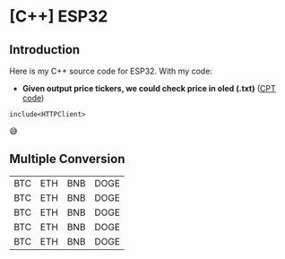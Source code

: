 # [C++] ESP32

## Introduction

Here is my C++ source code for ESP32. With my code:

* **Given output price tickers, we could check price in oled (.txt)**
([CPT code](https://github.com/Toandz1125/Crypto-price-tickers.git))
 
`include<HTTPClient>`

:sweat_smile:

## Multiple Conversion
<!--
<p align="center">
  <img src="demo/japanese_output.jpg" width=800><br/>
  <i>Japanese (Dragon Ball)</i>
</p>

## Video to video
<p align="center">
  <img src="demo/demo_complex_color_160.gif" width=800><br/>
  <i>Colored complex-character ASCII output</i>
</p>

<p align="left">
  <img src="demo/video-1-1.gif" width="200">
  <img src="demo/video-1-2.gif" width="200">
  <img src="demo/video-1-3.gif" width="200">
  <img src="demo/video-1-4.gif" width="200"><br/>
  <i>Sample results</i>
</p>
-->
|           |           |           |           |
|-----------|:-----------:|:-----------:|:-----------:|
|   BTC   |   ETH    |   BNB  |   DOGE  |
|   BTC   |    ETH    |   BNB    | DOGE  |
| BTC |  ETH   |   BNB  |    DOGE    |
| BTC |   ETH    | BNB  |   DOGE    |
|  BTC  |   ETH   | BNB |    DOGE   |
